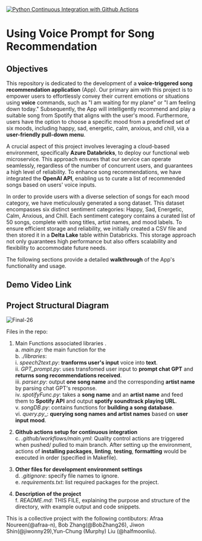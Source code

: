 [![Python Continuous Integration with Github Actions](https://github.com/halfmoonliu/SongRecommendation/actions/workflows/cicd.yml/badge.svg)](https://github.com/halfmoonliu/SongRecommendation/actions/workflows/cicd.yml)

# Using Voice Prompt for Song Recommendation

## Objectives

This repository is dedicated to the development of a **voice-triggered song recommendation application** (App). Our primary aim with this project is to empower users to effortlessly convey their current emotions or situations using **voice** commands, such as "I am waiting for my plane" or "I am feeling down today." Subsequently, the App will intelligently recommend and play a suitable song from Spotify that aligns with the user's mood. Furthermore, users have the option to choose a specific mood from a predefined set of six moods, including happy, sad, energetic, calm, anxious, and chill, via a **user-friendly pull-down menu**.

A crucial aspect of this project involves leveraging a cloud-based environment, specifically **Azure Databricks**, to deploy our functional web microservice. This approach ensures that our service can operate seamlessly, regardless of the number of concurrent users, and guarantees a high level of reliability. To enhance song recommendations, we have integrated the **OpenAI API**, enabling us to curate a list of recommended songs based on users' voice inputs.

In order to provide users with a diverse selection of songs for each mood category, we have meticulously generated a song dataset. This dataset encompasses six distinct sentiment categories: Happy, Sad, Energetic, Calm, Anxious, and Chill. Each sentiment category contains a curated list of 50 songs, complete with song titles, artist names, and mood labels. To ensure efficient storage and reliability, we initially created a CSV file and then stored it in a **Delta Lake** table within Databricks. This storage approach not only guarantees high performance but also offers scalability and flexibility to accommodate future needs.

The following sections provide a detailed **walkthrough** of the App's functionality and usage.

## Demo Video Link 



## Project Structural Diagram
![Final-26](https://github.com/halfmoonliu/SongRecommendation/assets/141781876/8546444e-f752-4a4f-95f5-9b3b9fe69561)




Files in the repo:

1. Main Functions associated libraries .
  <br>a. _main.py_: the main function for the
  <br>b. _./libraries_:
      <br>i.   _speech2text.py_: **tranforms user's input** voice into **text**. 
      <br>ii.  _GPT_prompt.py_: uses transfomed user input to **prompt chat GPT** and **returns song recommendations received**.
      <br>iii. _parser.py_: output **one song name** and the corresponding **artist name** by parsing chat GPT's response.
      <br>iv.  _spotifyFunc.py_: takes a **song name** and an **artist name** and feed them to **Spotify API** and output **spotify soundtrack playing URL**.
      <br>v.  _songDB.py_: contains functions for **building a song database**.
      <br>vi. _query.py__: **querying song names and artist names** based on **user input mood**.

3. **Github actions setup for continuous integration**
      <br>c. _.github/workflows/main.yml_: Quality control actions are triggered when pushed/ pulled to main branch. After setting up the environment, actions of **installing packages**, **linting**, **testing**, **formatting** would be executed in order (specified in Makefile). 

4. **Other files for development environment settings**
      <br>d. _.gitignore_: specify file names to ignore.
      <br>e. _requirements.txt_: list required packages for the project.

5. **Description of the project**
   <br>f. _README.md_: THIS FILE, explaining the purpose and structure of the directory, with example output and code snippets.

This is a collective project with the following contibutors: Afraa Noureen(@afraa-n), Bob Zhang(@BobZhang26), Jiwon Shin(@jiwonny29),Yun-Chung (Murphy) Liu (@halfmoonliu).

